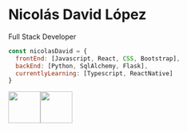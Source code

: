 # Nicolás David López
Full Stack Developer


```javascript
const nicolasDavid = {
  frontEnd: [Javascript, React, CSS, Bootstrap],
  backEnd: [Python, SqlAlchemy, Flask],
  currentlyLearning: [Typescript, ReactNative]
}
```
<img height="64px" src="https://cdn.svgporn.com/logos/javascript.svg"><img height="64px" src="https://cdn.svgporn.com/logos/python.svg">
